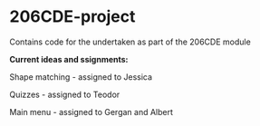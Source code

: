 # 206CDE-project
Contains code for the undertaken as part of the 206CDE module

<b> Current ideas and ssignments: </b>


Shape matching - assigned to Jessica

Quizzes - assigned to Teodor

Main menu - assigned to Gergan and Albert
